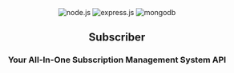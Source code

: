 <div align="center">
  <img src="https://img.shields.io/badge/node.js-339933?style=for-the-badge&logo=Node.js&logoColor=white" alt="node.js" />
  <img src="https://img.shields.io/badge/express.js-000000?style=for-the-badge&logo=express&logoColor=white" alt="express.js" />
  <img src="https://img.shields.io/badge/-MongoDB-13aa52?style=for-the-badge&logo=mongodb&logoColor=white" alt="mongodb" />
</div>

<h2 align="center">Subscriber</h2>
<h3 align="center">Your All-In-One Subscription Management System API</h3>
